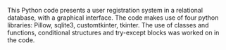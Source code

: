 This Python code presents a user registration system in a relational database, with a graphical interface.
The code makes use of four python libraries: Pillow, sqlite3, customtkinter, tkinter. 
The use of classes and functions, conditional structures and try-except blocks was worked on in the code.
